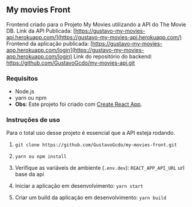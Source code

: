 
## My movies Front

Frontend criado para o Projeto My Movies utilizando a API do The Movie DB.
Link da API Publicada: [https://gustavo-my-movies-api.herokuapp.com/](https://gustavo-my-movies-api.herokuapp.com/)
Frontend da aplicação publicada: [https://gustavo-my-movies-app.herokuapp.com/login](https://gustavo-my-movies-app.herokuapp.com/login)
Link do repositório do backend: https://github.com/GustavoGcdo/my-movies-api.git


### Requisitos
- Node.js
- yarn ou npm
-  **Obs**: Este projeto foi criado com  [Create React App](https://github.com/facebook/create-react-app).

### Instruções de uso
Para o total uso desse projeto é essencial que a API esteja rodando.

1. `git clone https://github.com/GustavoGcdo/my-movies-front.git` 

2. `yarn ou npm install `  

4. Verifique as variáveis de ambiente (`.env.dev`):
	`REACT_APP_API_URL` url base da api

5. Iniciar a aplicação em desenvolvimento: `yarn start`

6. Criar um build da aplicação em desenvolvimento: `yarn build`
